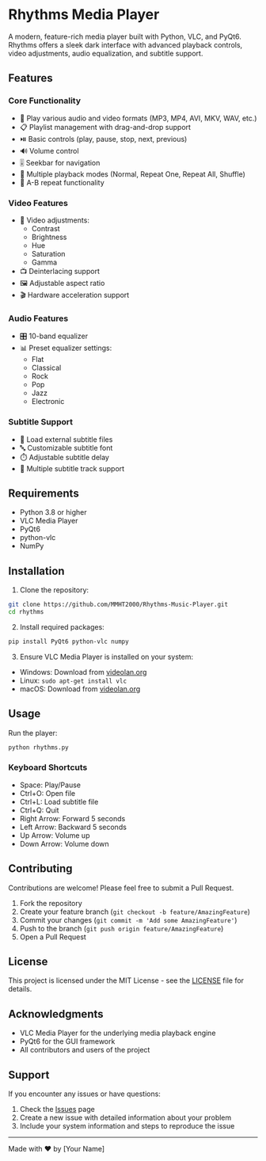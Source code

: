 # Rhythms Media Player

A modern, feature-rich media player built with Python, VLC, and PyQt6. Rhythms offers a sleek dark interface with advanced playback controls, video adjustments, audio equalization, and subtitle support.


## Features

### Core Functionality
- 🎵 Play various audio and video formats (MP3, MP4, AVI, MKV, WAV, etc.)
- 📋 Playlist management with drag-and-drop support
- ⏯️ Basic controls (play, pause, stop, next, previous)
- 🔊 Volume control
- 🎚️ Seekbar for navigation
- 🔁 Multiple playback modes (Normal, Repeat One, Repeat All, Shuffle)
- 🎯 A-B repeat functionality

### Video Features
- 🎨 Video adjustments:
  - Contrast
  - Brightness
  - Hue
  - Saturation
  - Gamma
- 📺 Deinterlacing support
- 🖼️ Adjustable aspect ratio
- 🎬 Hardware acceleration support

### Audio Features
- 🎛️ 10-band equalizer
- 📊 Preset equalizer settings:
  - Flat
  - Classical
  - Rock
  - Pop
  - Jazz
  - Electronic

### Subtitle Support
- 📝 Load external subtitle files
- 🔤 Customizable subtitle font
- ⏱️ Adjustable subtitle delay
- 💬 Multiple subtitle track support

## Requirements

- Python 3.8 or higher
- VLC Media Player
- PyQt6
- python-vlc
- NumPy

## Installation

1. Clone the repository:
```bash
git clone https://github.com/MMHT2000/Rhythms-Music-Player.git
cd rhythms
```

2. Install required packages:
```bash
pip install PyQt6 python-vlc numpy
```

3. Ensure VLC Media Player is installed on your system:
- Windows: Download from [videolan.org](https://www.videolan.org/)
- Linux: `sudo apt-get install vlc`
- macOS: Download from [videolan.org](https://www.videolan.org/)

## Usage

Run the player:
```bash
python rhythms.py
```

### Keyboard Shortcuts
- Space: Play/Pause
- Ctrl+O: Open file
- Ctrl+L: Load subtitle file
- Ctrl+Q: Quit
- Right Arrow: Forward 5 seconds
- Left Arrow: Backward 5 seconds
- Up Arrow: Volume up
- Down Arrow: Volume down

## Contributing

Contributions are welcome! Please feel free to submit a Pull Request.

1. Fork the repository
2. Create your feature branch (`git checkout -b feature/AmazingFeature`)
3. Commit your changes (`git commit -m 'Add some AmazingFeature'`)
4. Push to the branch (`git push origin feature/AmazingFeature`)
5. Open a Pull Request

## License

This project is licensed under the MIT License - see the [LICENSE](LICENSE) file for details.

## Acknowledgments

- VLC Media Player for the underlying media playback engine
- PyQt6 for the GUI framework
- All contributors and users of the project

## Support

If you encounter any issues or have questions:
1. Check the [Issues](https://github.com/yourusername/rhythms/issues) page
2. Create a new issue with detailed information about your problem
3. Include your system information and steps to reproduce the issue

---

Made with ❤️ by [Your Name] 
